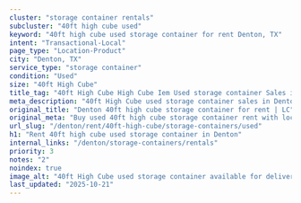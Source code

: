 ```yaml
---
cluster: "storage container rentals"
subcluster: "40ft high cube used"
keyword: "40ft high cube used storage container for rent Denton, TX"
intent: "Transactional-Local"
page_type: "Location-Product"
city: "Denton, TX"
service_type: "storage container"
condition: "Used"
size: "40ft High Cube"
title_tag: "40ft High Cube High Cube Iem Used storage container Sales in Denton | LC Container"
meta_description: "40ft High Cube used storage container sales in Denton. High cube containers with extra height. Fast delivery, competitive pricing. Serving storage containers area. Quote ID: HMC. Call (214) 524-4168 for your free quote today."
original_title: "Denton 40ft high cube storage container for rent | LC"
original_meta: "Buy used 40ft high cube storage container rent with local delivery in Denton, TX. LC Container — local Since 2003. Request a fast quote today."
url_slug: "/denton/rent/40ft-high-cube/storage-containers/used"
h1: "Rent 40ft high cube used storage container in Denton"
internal_links: "/denton/storage-containers/rentals"
priority: 3
notes: "2"
noindex: true
image_alt: "40ft High Cube used storage container available for delivery in Denton"
last_updated: "2025-10-21"
---
```


<!-- TODO: Add unique city/inventory copy, images, and internal links here. -->
